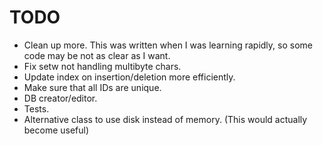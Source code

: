 # TODO
- Clean up more. This was written when I was learning rapidly, so some code may
  be not as clear as I want.
- Fix setw not handling multibyte chars.
- Update index on insertion/deletion more efficiently.
- Make sure that all IDs are unique.
- DB creator/editor.
- Tests.
- Alternative class to use disk instead of memory. (This would actually become
  useful)

